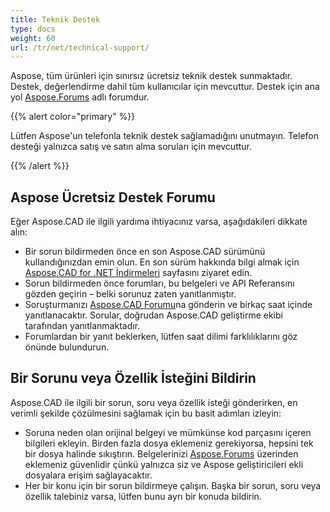 ```yaml
---
title: Teknik Destek
type: docs
weight: 60
url: /tr/net/technical-support/
---
```


Aspose, tüm ürünleri için sınırsız ücretsiz teknik destek sunmaktadır. Destek, değerlendirme dahil tüm kullanıcılar için mevcuttur. Destek için ana yol [Aspose.Forums](https://forum.aspose.com/c/cad/19) adlı forumdur.

{{% alert color="primary" %}} 

Lütfen Aspose'un telefonla teknik destek sağlamadığını unutmayın. Telefon desteği yalnızca satış ve satın alma soruları için mevcuttur.

{{% /alert %}}

## **Aspose Ücretsiz Destek Forumu**
Eğer Aspose.CAD ile ilgili yardıma ihtiyacınız varsa, aşağıdakileri dikkate alın:

- Bir sorun bildirmeden önce en son Aspose.CAD sürümünü kullandığınızdan emin olun. En son sürüm hakkında bilgi almak için [Aspose.CAD for .NET İndirmeleri](https://www.nuget.org/packages/Aspose.CAD) sayfasını ziyaret edin.
- Sorun bildirmeden önce forumları, bu belgeleri ve API Referansını gözden geçirin – belki sorunuz zaten yanıtlanmıştır.
- Soruşturmanızı [Aspose.CAD Forumu](https://forum.aspose.com/c/cad/19)na gönderin ve birkaç saat içinde yanıtlanacaktır. Sorular, doğrudan Aspose.CAD geliştirme ekibi tarafından yanıtlanmaktadır.
- Forumlardan bir yanıt beklerken, lütfen saat dilimi farklılıklarını göz önünde bulundurun.

## **Bir Sorunu veya Özellik İsteğini Bildirin**
Aspose.CAD ile ilgili bir sorun, soru veya özellik isteği gönderirken, en verimli şekilde çözülmesini sağlamak için bu basit adımları izleyin:

- Soruna neden olan orijinal belgeyi ve mümkünse kod parçasını içeren bilgileri ekleyin. Birden fazla dosya eklemeniz gerekiyorsa, hepsini tek bir dosya halinde sıkıştırın. Belgelerinizi [Aspose.Forums](https://forum.aspose.com/c/cad/19) üzerinden eklemeniz güvenlidir çünkü yalnızca siz ve Aspose geliştiricileri ekli dosyalara erişim sağlayacaktır.
- Her bir konu için bir sorun bildirmeye çalışın. Başka bir sorun, soru veya özellik talebiniz varsa, lütfen bunu ayrı bir konuda bildirin.
